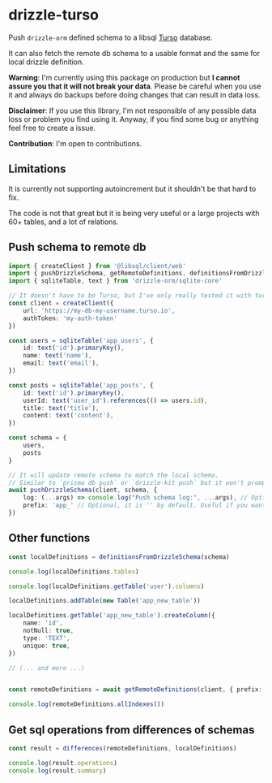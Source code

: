 # drizzle-turso

Push `drizzle-orm` defined schema to a libsql [Turso](https://turso.tech) database.

It can also fetch the remote db schema to a usable format and the same for local drizzle definition.

**Warning**: I'm currently using this package on production but **I cannot assure you that it will not break your data**.
Please be careful when you use it and always do backups before doing changes that can result in data loss.

**Disclaimer**: If you use this library, I'm not responsible of any possible data loss or problem you find using it.
Anyway, if you find some bug or anything feel free to create a issue.

**Contribution**: I'm open to contributions.

## Limitations

It is currently not supporting autoincrement but it shouldn't be that hard to fix.

The code is not that great but it is being very useful or a large projects with 60+ tables, and a lot of relations.

## Push schema to remote db

```ts
import { createClient } from '@libsql/client/web'
import { pushDrizzleSchema, getRemoteDefinitions, definitionsFromDrizzleSchema, Table, differences } from 'drizzle-turso'
import { sqliteTable, text } from 'drizzle-orm/sqlite-core'

// It doesn't have to be Turso, but I've only really tested it with turso.
const client = createClient({
    url: 'https://my-db-my-username.turso.io',
    authToken: 'my-auth-token'
})

const users = sqliteTable('app_users', {
    id: text('id').primaryKey(),
    name: text('name'),
    email: text('email'),
})

const posts = sqliteTable('app_posts', {
    id: text('id').primaryKey(),
    userId: text('user_id').references(() => users.id),
    title: text('title'),
    content: text('content'),
})

const schema = {
    users,
    posts
}

// It will update remote schema to match the local schema. 
// Similar to `prisma db push` or `drizzle-kit push` but it won't prompt you anything and it will resolve some other cases that drizzle can't.
await pushDrizzleSchema(client, schema, {
    log: (...args) => console.log("Push schema log:", ...args), // Optional, it is console.log by default
    prefix: 'app_' // Optional, it is '' by default. Useful if you want to ignore tables that do not start with that prefix
})
```

## Other functions

```ts
const localDefinitions = definitionsFromDrizzleSchema(schema)

console.log(localDefinitions.tables)

console.log(localDefinitions.getTable('user').columns)

localDefinitions.addTable(new Table('app_new_table'))

localDefinitions.getTable('app_new_table').createColumn({
    name: 'id',
    notNull: true,
    type: 'TEXT',
    unique: true,
})

// (... and more ...)


const remoteDefinitions = await getRemoteDefinitions(client, { prefix: 'app_' })

console.log(remoteDefinitions.allIndexes())
```

## Get sql operations from differences of schemas

```ts
const result = differences(remoteDefinitions, localDefinitions)

console.log(result.operations)
console.log(result.summary)
```